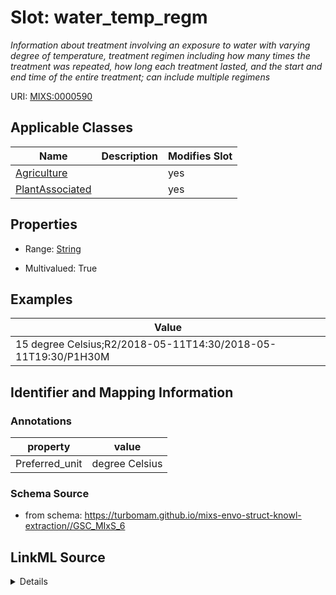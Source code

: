 # Slot: water_temp_regm


_Information about treatment involving an exposure to water with varying degree of temperature, treatment regimen including how many times the treatment was repeated, how long each treatment lasted, and the start and end time of the entire treatment; can include multiple regimens_



URI: [MIXS:0000590](https://w3id.org/mixs/0000590)



<!-- no inheritance hierarchy -->




## Applicable Classes

| Name | Description | Modifies Slot |
| --- | --- | --- |
[Agriculture](Agriculture.md) |  |  yes  |
[PlantAssociated](PlantAssociated.md) |  |  yes  |







## Properties

* Range: [String](String.md)

* Multivalued: True






## Examples

| Value |
| --- |
| 15 degree Celsius;R2/2018-05-11T14:30/2018-05-11T19:30/P1H30M |

## Identifier and Mapping Information





### Annotations

| property | value |
| --- | --- |
| Preferred_unit | degree Celsius |



### Schema Source


* from schema: https://turbomam.github.io/mixs-envo-struct-knowl-extraction//GSC_MIxS_6




## LinkML Source

<details>
```yaml
name: water_temp_regm
annotations:
  Preferred_unit:
    tag: Preferred_unit
    value: degree Celsius
description: Information about treatment involving an exposure to water with varying
  degree of temperature, treatment regimen including how many times the treatment
  was repeated, how long each treatment lasted, and the start and end time of the
  entire treatment; can include multiple regimens
title: water temperature regimen
notes:
- regimen
- temperature
- water
examples:
- value: 15 degree Celsius;R2/2018-05-11T14:30/2018-05-11T19:30/P1H30M
from_schema: https://turbomam.github.io/mixs-envo-struct-knowl-extraction//GSC_MIxS_6
rank: 1000
slot_uri: MIXS:0000590
multivalued: true
alias: water_temp_regm
domain_of:
- Agriculture
- PlantAssociated
range: string

```
</details>